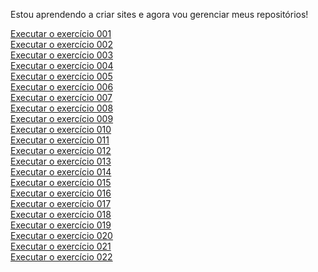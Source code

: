 

 Estou aprendendo a criar sites e agora vou gerenciar meus repositórios!

<a href="https://viniciussaless.github.io/html-css/exercicios/ex001/index.html">Executar o exercício 001<a><br>
<a href="https://viniciussaless.github.io/html-css/exercicios/ex002/index.html">Executar o exercício 002<a><br>
<a href="https://viniciussaless.github.io/html-css/exercicios/ex003/index.html">Executar o exercício 003<a><br>
<a href="https://viniciussaless.github.io/html-css/exercicios/ex004/index.html">Executar o exercício 004<a><br>
<a href="https://viniciussaless.github.io/html-css/exercicios/ex005/index.html">Executar o exercício 005<a><br>
<a href="https://viniciussaless.github.io/html-css/exercicios/ex006/index.html">Executar o exercício 006<a><br>
<a href="https://viniciussaless.github.io/html-css/exercicios/ex007/index.html">Executar o exercício 007<a><br>
<a href="https://viniciussaless.github.io/html-css/exercicios/ex008/index.html">Executar o exercício 008<a><br>
<a href="https://viniciussaless.github.io/html-css/exercicios/ex009/index.html">Executar o exercício 009<a><br>
<a href="https://viniciussaless.github.io/html-css/exercicios/ex010/index.html">Executar o exercício 010<a><br>
<a href="https://viniciussaless.github.io/html-css/exercicios/ex011/index.html">Executar o exercício 011<a><br>
<a href="https://viniciussaless.github.io/html-css/exercicios/ex012/index.html">Executar o exercício 012<a><br>
<a href="https://viniciussaless.github.io/html-css/exercicios/ex013/index.html">Executar o exercício 013<a><br>
<a href="https://viniciussaless.github.io/html-css/exercicios/ex014/index.html">Executar o exercício 014<a><br>
<a href="https://viniciussaless.github.io/html-css/exercicios/ex015/index.html">Executar o exercício 015<a><br>
<a href="https://viniciussaless.github.io/html-css/exercicios/ex016/cor01.html">Executar o exercício 016<a><br>
<a href="https://viniciussaless.github.io/html-css/exercicios/ex017/index.html">Executar o exercício 017<a><br>
<a href="https://viniciussaless.github.io/html-css/exercicios/ex018/index.html">Executar o exercício 018<a><br>
<a href="https://viniciussaless.github.io/html-css/exercicios/ex019/seletor01.html">Executar o exercício 019<a><br>
<a href="https://viniciussaless.github.io/html-css/exercicios/ex020/hover.html">Executar o exercício 020<a><br>
<a href="https://viniciussaless.github.io/html-css/exercicios/ex021/caixa01.html">Executar o exercício 021<a><br>
<a href="https://viniciussaless.github.io/html-css/exercicios/ex022/fundo001.html">Executar o exercício 022<a><br>
